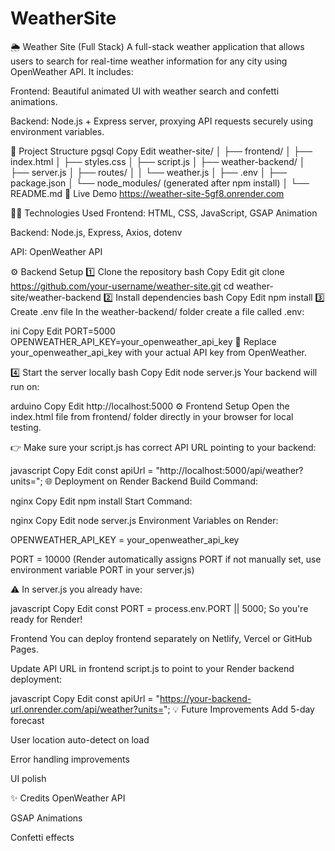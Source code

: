 # WeatherSite

🌦 Weather Site (Full Stack)
A full-stack weather application that allows users to search for real-time weather information for any city using OpenWeather API.
It includes:

Frontend: Beautiful animated UI with weather search and confetti animations.

Backend: Node.js + Express server, proxying API requests securely using environment variables.

📁 Project Structure
pgsql
Copy
Edit
weather-site/
│
├── frontend/
│   ├── index.html
│   ├── styles.css
│   ├── script.js
│
├── weather-backend/
│   ├── server.js
│   ├── routes/
│   │   └── weather.js
│   ├── .env
│   ├── package.json
│   └── node_modules/  (generated after npm install)
│
└── README.md
🚀 Live Demo
https://weather-site-5gf8.onrender.com

🧑‍💻 Technologies Used
Frontend: HTML, CSS, JavaScript, GSAP Animation

Backend: Node.js, Express, Axios, dotenv

API: OpenWeather API

⚙️ Backend Setup
1️⃣ Clone the repository
bash
Copy
Edit
git clone https://github.com/your-username/weather-site.git
cd weather-site/weather-backend
2️⃣ Install dependencies
bash
Copy
Edit
npm install
3️⃣ Create .env file
In the weather-backend/ folder create a file called .env:

ini
Copy
Edit
PORT=5000
OPENWEATHER_API_KEY=your_openweather_api_key
🔑 Replace your_openweather_api_key with your actual API key from OpenWeather.

4️⃣ Start the server locally
bash
Copy
Edit
node server.js
Your backend will run on:

arduino
Copy
Edit
http://localhost:5000
⚙️ Frontend Setup
Open the index.html file from frontend/ folder directly in your browser for local testing.

👉 Make sure your script.js has correct API URL pointing to your backend:

javascript
Copy
Edit
const apiUrl = "http://localhost:5000/api/weather?units=";
🌐 Deployment on Render
Backend
Build Command:

nginx
Copy
Edit
npm install
Start Command:

nginx
Copy
Edit
node server.js
Environment Variables on Render:

OPENWEATHER_API_KEY = your_openweather_api_key

PORT = 10000 (Render automatically assigns PORT if not manually set, use environment variable PORT in your server.js)

⚠ In server.js you already have:

javascript
Copy
Edit
const PORT = process.env.PORT || 5000;
So you're ready for Render!

Frontend
You can deploy frontend separately on Netlify, Vercel or GitHub Pages.

Update API URL in frontend script.js to point to your Render backend deployment:

javascript
Copy
Edit
const apiUrl = "https://your-backend-url.onrender.com/api/weather?units=";
💡 Future Improvements
Add 5-day forecast

User location auto-detect on load

Error handling improvements

UI polish

✨ Credits
OpenWeather API

GSAP Animations

Confetti effects

